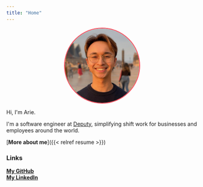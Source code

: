```yaml
---
title: "Home"
---
```


<style>

#profile {
  position: relative;
  overflow: hidden;
  width: 200px;
  height: 200px;
  border-radius: 100px;
  padding: 0px;
  box-sizing: border-box;
  margin-left: calc(50% - 100px);
  border: solid 2px #ff4757;
}

#profile > img {
  width: 100%;
  margin: 0 !important;
  padding: 0 !important;
  position: absolute;
  left: 0;
  top: -45px;
}



</style>

<div id="profile">
  <img src="arie-profile.jpeg" />
</div>

Hi, I'm Arie. 

I'm a software engineer at [Deputy](https://deputy.com), simplifying shift work
for businesses and employees around the world.

[**More about me**]({{< relref resume >}})<br>

### Links

[**My GitHub**](https://github.com/arizard)<br>
[**My LinkedIn**](https://www.linkedin.com/in/arieoldman/)<br>
